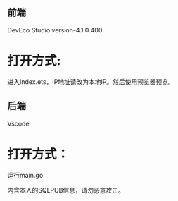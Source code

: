 ## 前端
DevEco Studio version-4.1.0.400
# 打开方式:
进入Index.ets，IP地址请改为本地IP。然后使用预览器预览。
## 后端
Vscode
# 打开方式：
运行main.go

内含本人的SQLPUB信息，请勿恶意攻击。
